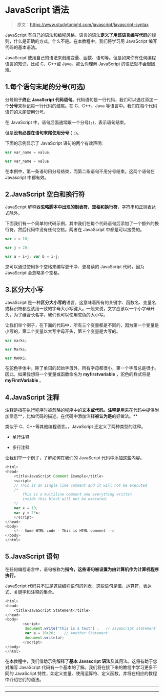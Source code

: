 # JavaScript 语法

> 原文：<https://www.studytonight.com/javascript/javascript-syntax>

JavaScript 有自己的语法和编程风格。语言的语法**定义了用该语言编写代码**的规则，什么是正确的方式，什么不是。在本教程中，我们将学习用 JavaScript 编写代码的基本语法。

JavaScript 使用自己的语法来创建变量、函数、语句等。但是如果你有任何编程语言的知识，比如 C、C++或 Java，那么你理解 JavaScript 的语法就不会很困难。

## 1.每个语句末尾的分号(可选)

分号用于**终止 JavaScript 代码语句**。代码语句是一行代码，我们可以通过添加一个**分号**来标记每一行代码的结尾。在 C、C++、Java 等语言中。我们在每个代码语句的末尾使用分号。

在 JavaScript 中，语句后面通常跟一个分号(`;`)，表示语句结束。

但是**没有必要在语句末尾使用分号** ( `;`)。

下面的示例显示了 JavaScript 语句的两个有效声明:

```js
var var_name = value;

var var_name = value
```

在本例中，第一条语句用分号结束，而第二条语句不用分号结束。这两个语句在 Javascript 中都有效。

## 2.JavaScript 空白和换行符

JavaScript 解释器**忽略脚本中出现的制表符、空格和换行符**，字符串和正则表达式除外。

下面我们有一个简单的代码示例，其中我们在每个代码语句后添加了一个额外的换行符，然后代码中没有任何空格。两者在 JavaScript 中都是可以接受的。

```js
var i = 10;

var j = 20;

var a = i+j; var b = i-j;
```

您可以通过使用多个空格来编写更干净、更易读的 JavaScript 代码，因为 JavaScript 会忽略多个空格。

## 3.区分大小写

JavaScript 是一种**区分大小写的**语言，这意味着所有的关键字、函数名、变量名或标识符都应该用一致的字母大小写键入。一般来说，文字应该以一个小字母开头，为了组合长名字，我们也可以使用驼色的大小写。

让我们举个例子，在下面的代码中，所有三个变量都是不同的，因为第一个变量是小写的，第二个变量以大写字母开头，第三个变量是大写的。

```js
var marks;

var Marks;

var MARKS;
```

在驼色字体中，除了单词的起始字母外，所有字母都很小，第一个字母总是很小。因此，如果我想将一个变量或函数命名为 **myfirstvariable** ，驼色的样式将是 **myFirstVariable** 。

## 4.JavaScript 注释

注释是指在执行程序时被忽略的程序中的**文本或代码。注释是**用来在代码中提供附加信息**，比如代码的描述。在代码中添加注释**被认为是**的好做法。**

类似于 C、C++等其他编程语言。，JavaScript 还定义了两种类型的注释。

*   单行注释

*   多行注释

让我们举一个例子，了解如何在我们的 JavaScript 代码中添加这些内容。

```js
<html>
<head>
    <title>JavaScript Comment Example</title>
    <script>
    // This is an single line comment and it will not be executed
    /*
        This is a multiline comment and everything written 
        inside this block will not be executed. 
    */
    var x = 10;
    var y = 2*x;
    </script>
</head>
<body>
    <!-- Some HTML code - This is HTML comment -->
</body>
</html>
```

## 5.JavaScript 语句

在任何编程语言中，语句被称为**指令，这些语句被设置为由计算机作为计算机程序执行。**

JavaScript 代码只不过是这些编程语句的列表，这些语句是值、运算符、表达式、关键字和注释的集合。

```js
<html>
<head>
    <title>JavaScript Statement</title>
</head>
<body>
        <script>
         document.write("this is a text") ;   // JavaScript statement
         var a = 10+20;    // Another Statement
         document.write(a);
        </script>
</body>
</html>
```

在本教程中，我们借助示例解释了**基本 Javascript 语法**及其用法。这将有助于您对编写 JavaScript 代码有一个基本的了解。我们将在接下来的教程中学习更多不同的 JavaScript 特性，如定义变量、使用运算符、定义函数，并将在相应的教程中介绍它们的语法。

* * *

* * *